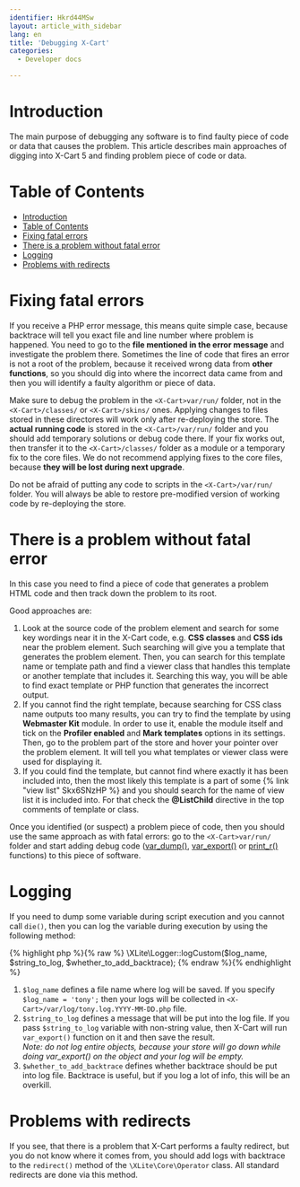 ```yaml
---
identifier: Hkrd44MSw
layout: article_with_sidebar
lang: en
title: 'Debugging X-Cart'
categories:
  - Developer docs

---
```



# Introduction

The main purpose of debugging any software is to find faulty piece of code or data that causes the problem. This article describes main approaches of digging into X-Cart 5 and finding problem piece of code or data.

# Table of Contents

*   [Introduction](#introduction)
*   [Table of Contents](#table-of-contents)
*   [Fixing fatal errors](#fixing-fatal-errors)
*   [There is a problem without fatal error](#there-is-a-problem-without-fatal-error)
*   [Logging](#logging)
*   [Problems with redirects](#problems-with-redirects)

# Fixing fatal errors

If you receive a PHP error message, this means quite simple case, because backtrace will tell you exact file and line number where problem is happened. You need to go to the **file mentioned in the error message** and investigate the problem there. Sometimes the line of code that fires an error is not a root of the problem, because it received wrong data from **other functions**, so you should dig into where the incorrect data came from and then you will identify a faulty algorithm or piece of data.

Make sure to debug the problem in the `<X-Cart>var/run/` folder, not in the `<X-Cart>/classes/` or `<X-Cart>/skins/` ones. Applying changes to files stored in these directores will work only after re-deploying the store. The **actual running code** is stored in the `<X-Cart>/var/run/` folder and you should add temporary solutions or debug code there. If your fix works out, then transfer it to the `<X-Cart>/classes/` folder as a module or a temporary fix to the core files. We do not recommend applying fixes to the core files, because **they will be lost during next upgrade**.

Do not be afraid of putting any code to scripts in the `<X-Cart>/var/run/` folder. You will always be able to restore pre-modified version of working code by re-deploying the store.

# There is a problem without fatal error

In this case you need to find a piece of code that generates a problem HTML code and then track down the problem to its root.

Good approaches are:

1.  Look at the source code of the problem element and search for some key wordings near it in the X-Cart code, e.g. **CSS classes** and **CSS ids** near the problem element. Such searching will give you a template that generates the problem element. Then, you can search for this template name or template path and find a viewer class that handles this template or another template that includes it. Searching this way, you will be able to find exact template or PHP function that generates the incorrect output.
2.  If you cannot find the right template, because searching for CSS class name outputs too many results, you can try to find the template by using **Webmaster Kit** module. In order to use it, enable the module itself and tick on the **Profiler enabled** and **Mark templates** options in its settings. Then, go to the problem part of the store and hover your pointer over the problem element. It will tell you what templates or viewer class were used for displaying it.
3.  If you could find the template, but cannot find where exactly it has been included into, then the most likely this template is a part of some {% link "view list" Skx6SNzHP %} and you should search for the name of view list it is included into. For that check the **@ListChild** directive in the top comments of template or class.

Once you identified (or suspect) a problem piece of code, then you should use the same approach as with fatal errors: go to the `<X-Cart>var/run/` folder and start adding debug code ([var_dump()](http://php.net/var_dump), [var_export()](http://php.net/var_export) or [print_r()](http://php.net/print_r) functions) to this piece of software.

# Logging

If you need to dump some variable during script execution and you cannot call `die()`, then you can log the variable during execution by using the following method: 

{% highlight php %}{% raw %}
\XLite\Logger::logCustom($log_name, $string_to_log, $whether_to_add_backtrace);
{% endraw %}{% endhighlight %}

1.  `$log_name` defines a file name where log will be saved. If you specify `$log_name = 'tony';` then your logs will be collected in `<X-Cart>/var/log/tony.log.YYYY-MM-DD.php` file.
2.  `$string_to_log` defines a message that will be put into the log file. If you pass `$string_to_log` variable with non-string value, then X-Cart will run `var_export()` function on it and then save the result.  
    _Note: do not log entire objects, because your store will go down while doing var_export() on the object and your log will be empty._
3.  `$whether_to_add_backtrace` defines whether backtrace should be put into log file. Backtrace is useful, but if you log a lot of info, this will be an overkill.

# Problems with redirects

If you see, that there is a problem that X-Cart performs a faulty redirect, but you do not know where it comes from, you should add logs with backtrace to the `redirect()` method of the `\XLite\Core\Operator` class. All standard redirects are done via this method.